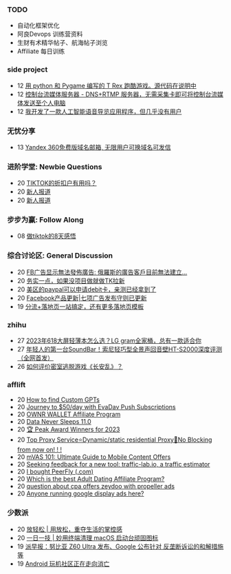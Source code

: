 ### TODO
-  自动化框架优化
-  阿良Devops 训练营资料
-  生财有术精华帖子、航海帖子浏览
-  Affiliate 每日训练

### side project
<!-- sideproject:START -->
-  12 [用 python 和 Pygame 编写的 T Rex 跑酷游戏。源代码在说明中](https://www.youtube.com/watch?v=pZySIXSelCA)
-  12 [控制台流媒体服务器 - DNS+RTMP 服务器，无需采集卡即可将控制台流媒体发送至个人电脑](https://github.com/Aioros/console-streaming-server)
-  12 [我开发了一款人工智能语音导览应用程序，但几乎没有用户](https://www.reddit.com/r/SideProject/comments/18gpp0e/ive_built_an_ai_audio_tour_app_but_have_almost_no/)<!-- sideproject:END -->


### 无忧分享
<!-- ruyo:START -->
-  13 [Yandex 360免费版域名邮箱, 无限用户可换域名可发信](https://51.ruyo.net/18565.html)<!-- ruyo:END -->

### 进阶学堂: Newbie Questions
<!-- advertcn1:START -->
-  20 [TIKTOK的折扣户有用吗？](https://www.advertcn.com/thread-113387-1-1.html)
-  20 [新人报道](https://www.advertcn.com/thread-113382-1-1.html)
-  20 [新人报道](https://www.advertcn.com/thread-113379-1-1.html)<!-- advertcn1:END -->

### 步步为赢: Follow Along
<!-- advertcn2:START -->
-  08 [做tiktok的8天感悟](https://www.advertcn.com/thread-113232-1-1.html)<!-- advertcn2:END -->

### 综合讨论区: General Discussion
<!-- advertcn3:START -->
-  20 [FB广告显示無法發佈廣告: 俄羅斯的廣告客戶目前無法建立...](https://www.advertcn.com/thread-113386-1-1.html)
-  20 [务实一点，如果没项目做就做TK拉新](https://www.advertcn.com/thread-113385-1-1.html)
-  20 [美区的paypal可以申请debit卡，亲测已经拿到了](https://www.advertcn.com/thread-113384-1-1.html)
-  20 [Facebook产品更新|七项广告发布守则已更新](https://www.advertcn.com/thread-113380-1-1.html)
-  19 [分流+落地页一站搞定，还有更多落地页模板](https://www.advertcn.com/thread-113371-1-1.html)<!-- advertcn3:END -->


### zhihu
<!-- zhihu:START -->
-  27 [2023年618大屏轻薄本怎么选？LG gram全家桶，总有一款适合你](http://zhuanlan.zhihu.com/p/632641888?utm_campaign=rss&utm_medium=rss&utm_source=rss&utm_content=title)
-  27 [年轻人的第一台SoundBar！索尼轻巧型全景声回音壁HT-S2000深度评测（全网首发）](http://zhuanlan.zhihu.com/p/630990296?utm_campaign=rss&utm_medium=rss&utm_source=rss&utm_content=title)
-  26 [如何评价密室逃脱游戏《长安乱》？](http://www.zhihu.com/question/563950552/answer/3045961312?utm_campaign=rss&utm_medium=rss&utm_source=rss&utm_content=title)<!-- zhihu:END -->

### afflift
<!-- afflift:START -->
-  20 [How to find Custom GPTs](https://afflift.com/f/threads/how-to-find-custom-gpts.12333/)
-  20 [Journey to $50/day with EvaDav Push Subscriptions](https://afflift.com/f/threads/journey-to-50-day-with-evadav-push-subscriptions.11899/)
-  20 [OWNR WALLET Affiliate Program](https://afflift.com/f/threads/ownr-wallet-affiliate-program.9733/)
-  20 [Data Never Sleeps 11.0](https://afflift.com/f/threads/data-never-sleeps-11-0.12287/)
-  20 [🏆 Peak Award Winners for 2023](https://afflift.com/f/threads/%F0%9F%8F%86-peak-award-winners-for-2023.12329/)
-  20 [Top Proxy Service⭐Dynamic/static residential Proxy🚀No Blocking from now on! ! !](https://afflift.com/f/threads/top-proxy-service%E2%AD%90dynamic-static-residential-proxy%F0%9F%9A%80no-blocking-from-now-on.12332/)
-  20 [mVAS 101: Ultimate Guide to Mobile Content Offers](https://afflift.com/f/threads/mvas-101-ultimate-guide-to-mobile-content-offers.11905/)
-  20 [Seeking feedback for a new tool: traffic-lab.io, a traffic estimator](https://afflift.com/f/threads/seeking-feedback-for-a-new-tool-traffic-lab-io-a-traffic-estimator.12301/)
-  20 [I bought PeerFly &lpar;.com&rpar;](https://afflift.com/f/threads/i-bought-peerfly-com.12297/)
-  20 [Which is the best Adult Dating Affiliate Program?](https://afflift.com/f/threads/which-is-the-best-adult-dating-affiliate-program.12141/)
-  20 [question about cpa offers zeydoo with propeller ads](https://afflift.com/f/threads/question-about-cpa-offers-zeydoo-with-propeller-ads.12330/)
-  20 [Anyone running google display ads here?](https://afflift.com/f/threads/anyone-running-google-display-ads-here.12038/)<!-- afflift:END -->

### 少数派
<!-- sspai:START -->
-  20 [放轻松 | 用放松，重夺生活的掌控感](https://sspai.com/post/85159)
-  20 [一日一技 | 妙用终端清理 macOS 启动台顽固图标](https://sspai.com/post/85136)
-  19 [派早报：努比亚 Z60 Ultra 发布、Google 公布针对 反垄断诉讼的和解措施等](https://sspai.com/post/85200)
-  19 [Android 玩机社区正在走向消亡](https://sspai.com/prime/story/play-integrity-and-the-demise-of-the-android-mod-community)<!-- sspai:END -->
